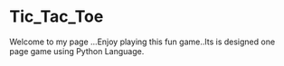# Tic_Tac_Toe
Welcome to my page ...Enjoy playing this fun game..Its is designed one page game using Python Language.
